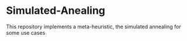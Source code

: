 # Simulated-Anealing
This repository implements a meta-heuristic, the simulated annealing for some use cases
